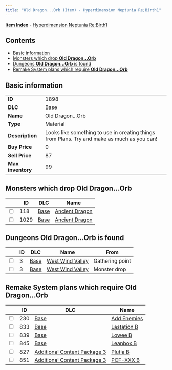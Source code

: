 ```yaml
---
title: "Old Dragon...Orb (Item) - Hyperdimension Neptunia Re;Birth1"
---
```


[**Item Index**](/neptunia/rb1/item/index.html) - [Hyperdimension Neptunia Re;Birth1](/neptunia/rb1)

## Contents

- [Basic information](#basic-information)
- [Monsters which drop **Old Dragon...Orb**](#monsters-which-drop-old-dragonorb)
- [Dungeons **Old Dragon...Orb** is found](#dungeons-old-dragonorb-is-found)
- [Remake System plans which require **Old Dragon...Orb**](#remake-system-plans-which-require-old-dragonorb)

## Basic information

|   |   |
| -- | -- |
| **ID** | 1898 |
| **DLC** | [Base](/neptunia/rb1/dlc/1-base.html) |
| **Name** | Old Dragon...Orb |
| **Type** | Material |
| **Description** | Looks like something to use in creating things from Plans. Try and make as much as you can! |
| **Buy Price** | 0 |
| **Sell Price** | 87 |
| **Max inventory** | 99 |


## Monsters which drop **Old Dragon...Orb**

|    | ID | DLC | Name |
| -- | -- | --- | ---- |
| <input type="checkbox" id="rb1-monster-1-118" class="trackbox" /> | 118 | [Base](/neptunia/rb1/dlc/1-base.html) | [Ancient Dragon](/neptunia/rb1/monster/1-118-ancient-dragon.html) |
| <input type="checkbox" id="rb1-monster-1-1029" class="trackbox" /> | 1029 | [Base](/neptunia/rb1/dlc/1-base.html) | [Ancient Dragon](/neptunia/rb1/monster/1-1029-ancient-dragon.html) |


## Dungeons **Old Dragon...Orb** is found

|    | ID | DLC | Name | From |
| -- | -- | --- | ---- | ---- |
| <input type="checkbox" id="rb1-dungeon-1-3" class="trackbox" /> | 3 | [Base](/neptunia/rb1/dlc/1-base.html) | [West Wind Valley](/neptunia/rb1/dungeon/1-3-west-wind-valley.html) | Gathering point |
| <input type="checkbox" id="rb1-dungeon-1-3" class="trackbox" /> | 3 | [Base](/neptunia/rb1/dlc/1-base.html) | [West Wind Valley](/neptunia/rb1/dungeon/1-3-west-wind-valley.html) | Monster drop |


## Remake System plans which require **Old Dragon...Orb**

|    | ID | DLC | Name |
| -- | -- | --- | ---- |
| <input type="checkbox" id="rb1-quest-1-230" class="trackbox" /> | 230 | [Base](/neptunia/rb1/dlc/1-base.html) | [Add Enemies](/neptunia/rb1/quest/1-230-add-enemies.html) |
| <input type="checkbox" id="rb1-quest-1-833" class="trackbox" /> | 833 | [Base](/neptunia/rb1/dlc/1-base.html) | [Lastation B](/neptunia/rb1/quest/1-833-lastation-b.html) |
| <input type="checkbox" id="rb1-quest-1-839" class="trackbox" /> | 839 | [Base](/neptunia/rb1/dlc/1-base.html) | [Lowee B](/neptunia/rb1/quest/1-839-lowee-b.html) |
| <input type="checkbox" id="rb1-quest-1-845" class="trackbox" /> | 845 | [Base](/neptunia/rb1/dlc/1-base.html) | [Leanbox B](/neptunia/rb1/quest/1-845-leanbox-b.html) |
| <input type="checkbox" id="rb1-quest-12-827" class="trackbox" /> | 827 | [Additional Content Package 3](/neptunia/rb1/dlc/12-pack3.html) | [Plutia B](/neptunia/rb1/quest/12-827-plutia-b.html) |
| <input type="checkbox" id="rb1-quest-12-851" class="trackbox" /> | 851 | [Additional Content Package 3](/neptunia/rb1/dlc/12-pack3.html) | [PCF-XXX B](/neptunia/rb1/quest/12-851-pcf-xxx-b.html) |
